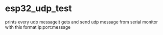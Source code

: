 # esp32_udp_test
prints every udp messageit gets and send udp message from serial monitor with this format ip:port:message
